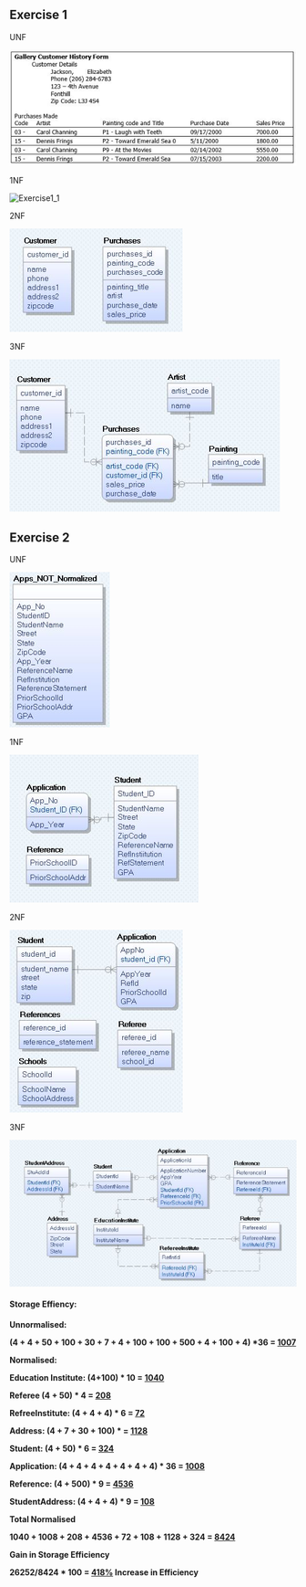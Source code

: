 ## Exercise 1

UNF


![1](images/1.jpg)

1NF


![Exercise1_1](images/exercise1_1.png)

2NF


![11](images/11.jpg)

3NF


![12](images/12.jpg)

## Exercise 2

UNF

![2](images/2.jpg)

1NF

![4](images/4_1.jpg)

2NF

![3](images/3.jpg)

3NF

![5](images/10.jpg)

#### Storage Effiency:

<b>Unnormalised:

(4 + 4 + 50 + 100 + 30 + 7 + 4 + 100 + 100 + 500 + 4 + 100 + 4) *36 = <u>1007</u>

<b>Normalised:

Education Institute:
(4+100) * 10 = <u>1040</u>

Referee
(4 + 50) * 4 = <u>208</u>

RefreeInstitute:
(4 + 4 + 4) * 6  = <u>72</u>

Address:
(4 + 7 + 30 + 100) * = <u>1128</u>

Student:
(4 + 50) * 6 = <u>324</u>

Application:
(4 + 4 + 4 + 4 + 4 + 4 + 4) * 36 = <u>1008</u>

Reference:
(4 + 500) * 9 = <u>4536</u>

StudentAddress:
(4 + 4 + 4) * 9 = <u>108</u>

Total Normalised

1040 + 1008 + 208 + 4536 + 72 + 108 + 1128 + 324 = <u>8424</u>

<b>Gain in Storage Efficiency</b>

26252/8424 * 100 = <b><u>418%</b></u> Increase in Efficiency
